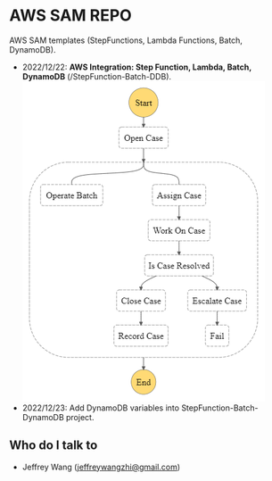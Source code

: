 # AWS SAM REPO
AWS SAM templates (StepFunctions, Lambda Functions, Batch, DynamoDB).

- 2022/12/22: **AWS Integration: Step Function, Lambda, Batch, DynamoDB** (/StepFunction-Batch-DDB).
![stepfunction.png](statemachine-graph.png)
- 2022/12/23: Add DynamoDB variables into StepFunction-Batch-DynamoDB project.

## Who do I talk to <a name = "author"></a>
- Jeffrey Wang (jeffreywangzhi@gmail.com)
